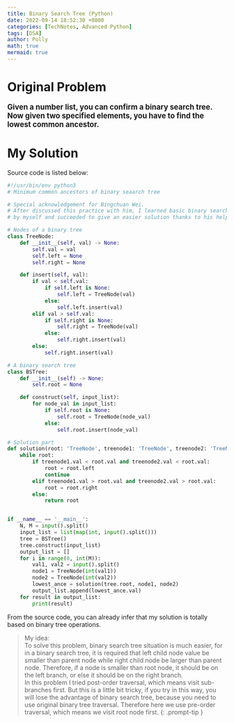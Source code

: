 ```yaml
---
title: Binary Search Tree (Python)
date: 2022-09-14 18:52:30 +0800
categories: [TechNotes, Advanced Python]
tags: [DSA]
author: Polly
math: true
mermaid: true
---
```


# Original Problem

<big><b>Given a number list, you can confirm a binary search tree. Now given two specified elements, you have to find the lowest common ancestor. </b></big>


# My Solution

Source code is listed below:

```python
#!/usr/bin/env python3
# Minimum common ancestors of binary seaarch tree

# Special acknowledgement for Bingchuan Wei.
# After discussed this practice with him, I learned basic binary search tree operation
# by myself and succeeded to give an easier solution thanks to his help.

# Nodes of a binary tree
class TreeNode:
    def __init__(self, val) -> None:
        self.val = val
        self.left = None
        self.right = None

    def insert(self, val):
        if val < self.val:
            if self.left is None:
                self.left = TreeNode(val)
            else:
                self.left.insert(val)
        elif val > self.val:
            if self.right is None:
                self.right = TreeNode(val)
            else:
                self.right.insert(val)
        else:
            self.right.insert(val)

# A binary search tree
class BSTree:
    def __init__(self) -> None:
        self.root = None

    def construct(self, input_list):
        for node_val in input_list:
            if self.root is None:
                self.root = TreeNode(node_val)
            else:
                self.root.insert(node_val)

# Solution part
def solution(root: 'TreeNode', treenode1: 'TreeNode', treenode2: 'TreeNode'):
    while root:
        if treenode1.val < root.val and treenode2.val < root.val:
            root = root.left
            continue
        elif treenode1.val > root.val and treenode2.val > root.val:
            root = root.right
        else:
            return root


if __name__ == '__main__':
    N, M = input().split()
    input_list = list(map(int, input().split()))
    tree = BSTree()
    tree.construct(input_list)
    output_list = []
    for i in range(0, int(M)):
        val1, val2 = input().split()
        node1 = TreeNode(int(val1))
        node2 = TreeNode(int(val2))
        lowest_ance = solution(tree.root, node1, node2)
        output_list.append(lowest_ance.val)
    for result in output_list:
        print(result)
```

From the source code, you can already infer that my solution is totally based on binary tree operations.

> My idea:<br>
To solve this problem, binary search tree situation is much easier, for in a binary search tree, it is required that left child node value be smaller than parent node while right child node be larger than parent node. Therefore, if a node is smaller than root node, it should be on the left branch, or else it should be on the right branch. <br>
In this problem I tried post-order traversal, which means visit sub-branches first. But this is a little bit tricky, if you try in this way, you will lose the advantage of binary search tree, because you need to use original binary tree traversal. Therefore here we use pre-order traversal, which means we visit root node first.
{: .prompt-tip }

